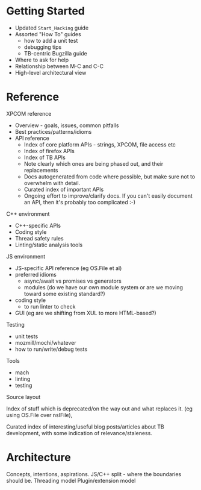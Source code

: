 
# Getting Started

- Updated `Start_Hacking` guide
- Assorted "How To" guides
  - how to add a unit test
  - debugging tips
  - TB-centric Bugzilla guide
- Where to ask for help
- Relationship between M-C and C-C
- High-level architectural view

# Reference

XPCOM reference

- Overview - goals, issues, common pitfalls
- Best practices/patterns/idioms
- API reference
   - Index of core platform APIs - strings, XPCOM, file access etc
   - Index of firefox APIs
   - Index of TB APIs
   - Note clearly which ones are being phased out, and their replacements
   - Docs autogenerated from code where possible, but make sure not to overwhelm with detail.
   - Curated index of important APIs
   - Ongoing effort to improve/clarify docs.
     If you can't easily document an API, then it's probably too complicated :-)

C++ environment

- C++-specific APIs
- Coding style
- Thread safety rules
- Linting/static analysis tools

JS environment

- JS-specific API reference (eg OS.File et al)
- preferred idioms
  - async/await vs promises vs generators
  - modules (do we have our own module system or are we moving toward some existing standard?)
- coding style
  - to run linter to check
- GUI (eg are we shifting from XUL to more HTML-based?)

Testing

- unit tests
- mozmill/mochi/whatever
- how to run/write/debug tests

Tools

- mach
- linting
- testing

Source layout

Index of stuff which is deprecated/on the way out and what replaces it.
(eg using OS.File over nsIFile),

Curated index of interesting/useful blog posts/articles about TB development,
with some indication of relevance/staleness.

# Architecture

Concepts, intentions, aspirations.
JS/C++ split - where the boundaries should be.
Threading model
Plugin/extension model


